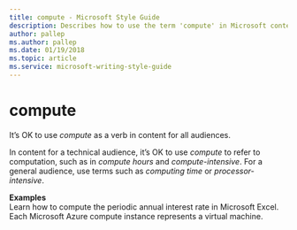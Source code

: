 ```yaml
---
title: compute - Microsoft Style Guide
description: Describes how to use the term 'compute' in Microsoft content depending on the audience and provides examples for using the term.
author: pallep
ms.author: pallep
ms.date: 01/19/2018
ms.topic: article
ms.service: microsoft-writing-style-guide
---
```


# compute

It’s OK to use *compute* as a verb in content for all audiences.

In content for a technical audience, it’s OK to use *compute* to refer to computation, such as in *compute hours* and *compute-intensive*. For a general audience, use terms such as *computing time* or *processor-intensive*.

**Examples**  
Learn how to compute the periodic annual interest rate in Microsoft Excel.   
Each Microsoft Azure compute instance represents a virtual machine.  
